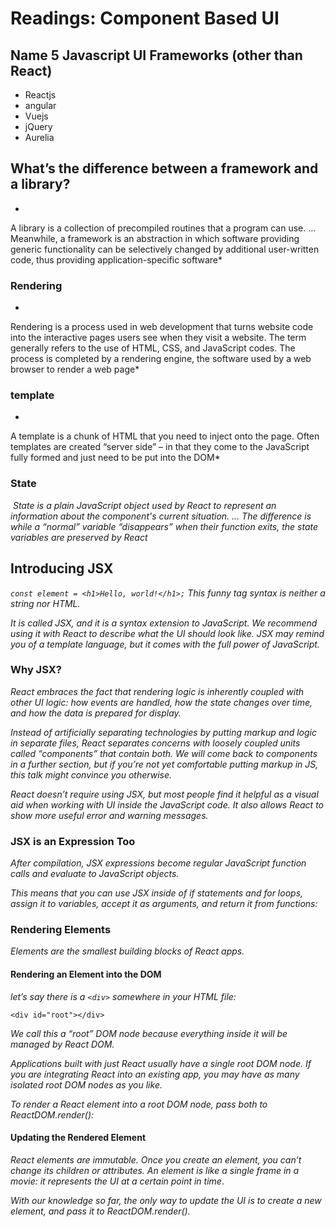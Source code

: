 # Readings: Component Based UI

## Name 5 Javascript UI Frameworks (other than React) 


- Reactjs
- angular 
- Vuejs
- jQuery
- Aurelia


## What’s the difference between a framework and a library?

*
A library is a collection of precompiled routines that a program can use. ... Meanwhile, a framework is an abstraction in which software providing generic functionality can be selectively changed by additional user-written code, thus providing application-specific software*


### Rendering 

*
Rendering is a process used in web development that turns website code into the interactive pages users see when they visit a website. The term generally refers to the use of HTML, CSS, and JavaScript codes. The process is completed by a rendering engine, the software used by a web browser to render a web page*


### template

*
A template is a chunk of HTML that you need to inject onto the page. Often templates are created “server side” – in that they come to the JavaScript fully formed and just need to be put into the DOM*


### State 

*‏
State is a plain JavaScript object used by React to represent an information about the component's current situation. ... The difference is while a “normal” variable “disappears” when their function exits, the state variables are preserved by React*

## Introducing JSX

*`const element = <h1>Hello, world!</h1>;`
This funny tag syntax is neither a string nor HTML.*

*It is called JSX, and it is a syntax extension to JavaScript. We recommend using it with React to describe what the UI should look like. JSX may remind you of a template language, but it comes with the full power of JavaScript.*

### Why JSX?
*React embraces the fact that rendering logic is inherently coupled with other UI logic: how events are handled, how the state changes over time, and how the data is prepared for display.*

*Instead of artificially separating technologies by putting markup and logic in separate files, React separates concerns with loosely coupled units called “components” that contain both. We will come back to components in a further section, but if you’re not yet comfortable putting markup in JS, this talk might convince you otherwise.*

*React doesn’t require using JSX, but most people find it helpful as a visual aid when working with UI inside the JavaScript code. It also allows React to show more useful error and warning messages.*

### JSX is an Expression Too


*After compilation, JSX expressions become regular JavaScript function calls and evaluate to JavaScript objects.*

*This means that you can use JSX inside of if statements and for loops, assign it to variables, accept it as arguments, and return it from functions:*


### Rendering Elements

*Elements are the smallest building blocks of React apps.*

#### Rendering an Element into the DOM

*let’s say there is a `<div>` somewhere in your HTML file:*

`<div id="root"></div>`

*We call this a “root” DOM node because everything inside it will be managed by React DOM.*

*Applications built with just React usually have a single root DOM node. If you are integrating React into an existing app, you may have as many isolated root DOM nodes as you like.*

*To render a React element into a root DOM node, pass both to ReactDOM.render():*


#### Updating the Rendered Element

*React elements are immutable. Once you create an element, you can’t change its children or attributes. An element is like a single frame in a movie: it represents the UI at a certain point in time*.

*With our knowledge so far, the only way to update the UI is to create a new element, and pass it to ReactDOM.render().*


